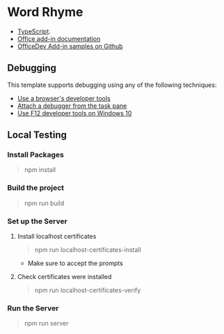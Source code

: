 # Word Rhyme

* [TypeScript](http://www.typescriptlang.org/).
* [Office add-in documentation](https://docs.microsoft.com/office/dev/add-ins/overview/office-add-ins)
* [OfficeDev Add-in samples on Github](https://github.com/officedev)

## Debugging

This template supports debugging using any of the following techniques:

- [Use a browser's developer tools](https://docs.microsoft.com/office/dev/add-ins/testing/debug-add-ins-in-office-online)
- [Attach a debugger from the task pane](https://docs.microsoft.com/office/dev/add-ins/testing/attach-debugger-from-task-pane)
- [Use F12 developer tools on Windows 10](https://docs.microsoft.com/office/dev/add-ins/testing/debug-add-ins-using-f12-developer-tools-on-windows-10)

## Local Testing

### Install Packages

> npm install

### Build the project

> npm run build

### Set up the Server

1. Install localhost certificates
    > npm run localhost-certificates-install

    * Make sure to accept the prompts

1. Check certificates were installed

    > npm run localhost-certificates-verify

### Run the Server

> npm run server